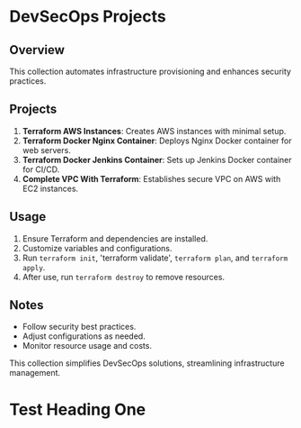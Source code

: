 # DevSecOps Projects

## Overview

This collection automates infrastructure provisioning and enhances security practices.

## Projects

1. **Terraform AWS Instances**: Creates AWS instances with minimal setup.
2. **Terraform Docker Nginx Container**: Deploys Nginx Docker container for web servers.
3. **Terraform Docker Jenkins Container**: Sets up Jenkins Docker container for CI/CD.
4. **Complete VPC With Terraform**: Establishes secure VPC on AWS with EC2 instances.

## Usage

1. Ensure Terraform and dependencies are installed.
2. Customize variables and configurations.
3. Run `terraform init`, 'terraform validate', `terraform plan`, and `terraform apply`.
4. After use, run `terraform destroy` to remove resources.

## Notes

- Follow security best practices.
- Adjust configurations as needed.
- Monitor resource usage and costs.

This collection simplifies DevSecOps solutions, streamlining infrastructure management.

# Test Heading One